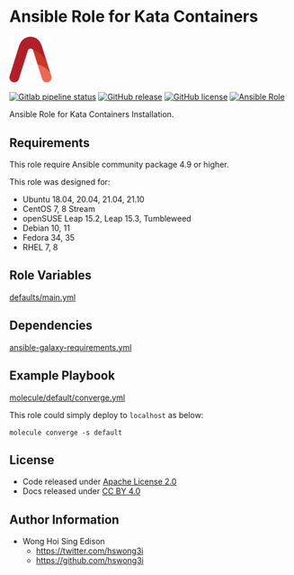 # Ansible Role for Kata Containers

<img src="/alvistack.svg" width="75" alt="AlviStack">

[![Gitlab pipeline status](https://img.shields.io/gitlab/pipeline/alvistack/ansible-role-kata/master)](https://gitlab.com/alvistack/ansible-role-kata/-/pipelines)
[![GitHub release](https://img.shields.io/github/release/alvistack/ansible-role-kata.svg)](https://github.com/alvistack/ansible-role-kata/releases)
[![GitHub license](https://img.shields.io/github/license/alvistack/ansible-role-kata.svg)](https://github.com/alvistack/ansible-role-kata/blob/master/LICENSE)
[![Ansible Role](https://img.shields.io/badge/galaxy-alvistack.kata-blue.svg)](https://galaxy.ansible.com/alvistack/kata)

Ansible Role for Kata Containers Installation.

## Requirements

This role require Ansible community package 4.9 or higher.

This role was designed for:

  - Ubuntu 18.04, 20.04, 21.04, 21.10
  - CentOS 7, 8 Stream
  - openSUSE Leap 15.2, Leap 15.3, Tumbleweed
  - Debian 10, 11
  - Fedora 34, 35
  - RHEL 7, 8

## Role Variables

[defaults/main.yml](defaults/main.yml)

## Dependencies

[ansible-galaxy-requirements.yml](ansible-galaxy-requirements.yml)

## Example Playbook

[molecule/default/converge.yml](molecule/default/converge.yml)

This role could simply deploy to `localhost` as below:

    molecule converge -s default

## License

  - Code released under [Apache License 2.0](LICENSE)
  - Docs released under [CC BY 4.0](http://creativecommons.org/licenses/by/4.0/)

## Author Information

  - Wong Hoi Sing Edison
      - <https://twitter.com/hswong3i>
      - <https://github.com/hswong3i>
